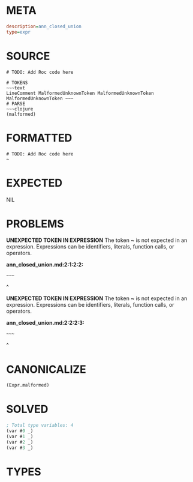 # META
~~~ini
description=ann_closed_union
type=expr
~~~
# SOURCE
~~~roc
# TODO: Add Roc code here
~~~
~~~
# TOKENS
~~~text
LineComment MalformedUnknownToken MalformedUnknownToken MalformedUnknownToken ~~~
# PARSE
~~~clojure
(malformed)
~~~
# FORMATTED
~~~roc
# TODO: Add Roc code here
~
~~~
# EXPECTED
NIL
# PROBLEMS
**UNEXPECTED TOKEN IN EXPRESSION**
The token **~** is not expected in an expression.
Expressions can be identifiers, literals, function calls, or operators.

**ann_closed_union.md:2:1:2:2:**
```roc
~~~
```
^


**UNEXPECTED TOKEN IN EXPRESSION**
The token **~** is not expected in an expression.
Expressions can be identifiers, literals, function calls, or operators.

**ann_closed_union.md:2:2:2:3:**
```roc
~~~
```
 ^


# CANONICALIZE
~~~clojure
(Expr.malformed)
~~~
# SOLVED
~~~clojure
; Total type variables: 4
(var #0 _)
(var #1 _)
(var #2 _)
(var #3 _)
~~~
# TYPES
~~~roc
~~~
